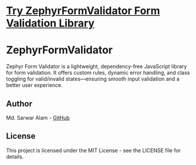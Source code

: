 # [Try ZephyrFormValidator Form Validation Library](https://sarwaralamini.github.io/Zephyr-form-validator)

# ZephyrFormValidator

Zephyr Form Validator is a lightweight, dependency-free JavaScript library for form validation. It offers custom rules, dynamic error handling, and class toggling for valid/invalid states—ensuring smooth input validation and a better user experience.

## Author

Md. Sarwar Alam - [GitHub](https://github.com/sarwaralamini)

## License

This project is licensed under the MIT License - see the LICENSE file for details.
